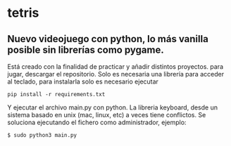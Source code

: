 # tetris
## Nuevo videojuego con python, lo más vanilla posible sin librerías como pygame.

Está creado con la finalidad de practicar y añadir distintos proyectos. 
para jugar, descargar el repositorio. Solo es necesaria una librería para acceder al teclado, para instalarla solo es necesario ejecutar 

```
pip install -r requirements.txt
```

Y ejecutar el archivo main.py con python. La libreria keyboard, desde un sistema basado en unix (mac, linux, etc) a veces tiene conflictos. Se soluciona ejecutando el fichero como administrador, ejemplo:

```
$ sudo python3 main.py
```
